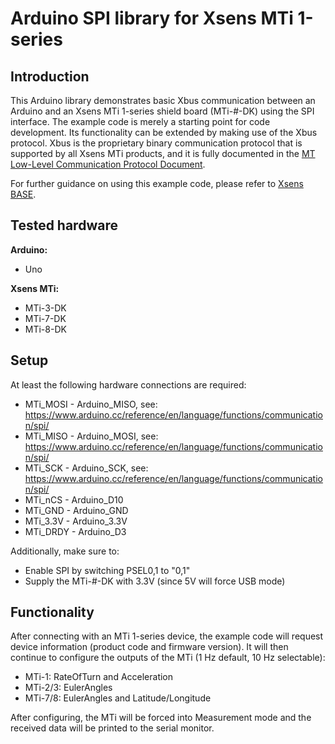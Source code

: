 # Arduino SPI library for Xsens MTi 1-series #
## Introduction ##
This Arduino library demonstrates basic Xbus communication between an Arduino and an Xsens MTi 1-series shield board (MTi-#-DK) using the SPI interface. The example code is merely a starting point for code development. Its functionality can be extended by making use of the Xbus protocol. Xbus is the proprietary binary communication protocol that is supported by all Xsens MTi products, and it is fully documented in the [MT Low-Level Communication Protocol Document](https://mtidocs.xsens.com/mt-low-level-communication-protocol-documentation).

For further guidance on using this example code, please refer to [Xsens BASE](https://base.xsens.com/s/article/Interfacing-the-MTi-1-series-DK-with-an-Arduino?language=en_US).

## Tested hardware ##
**Arduino:**
* Uno

**Xsens MTi:**
* MTi-3-DK
* MTi-7-DK
* MTi-8-DK

## Setup ##
At least the following hardware connections are required:
* MTi_MOSI - Arduino_MISO, see: https://www.arduino.cc/reference/en/language/functions/communication/spi/
* MTi_MISO - Arduino_MOSI, see: https://www.arduino.cc/reference/en/language/functions/communication/spi/
* MTi_SCK - Arduino_SCK, see: https://www.arduino.cc/reference/en/language/functions/communication/spi/
* MTi_nCS - Arduino_D10
* MTi_GND - Arduino_GND
* MTi_3.3V - Arduino_3.3V
* MTi_DRDY - Arduino_D3

Additionally, make sure to:
* Enable SPI by switching PSEL0,1 to "0,1"
* Supply the MTi-#-DK with 3.3V (since 5V will force USB mode)

## Functionality ##
After connecting with an MTi 1-series device, the example code will request device information (product code and firmware version). It will then continue to configure the outputs of the MTi (1 Hz default, 10 Hz selectable):
* MTi-1: RateOfTurn and Acceleration
* MTi-2/3: EulerAngles
* MTi-7/8: EulerAngles and Latitude/Longitude

After configuring, the MTi will be forced into Measurement mode and the received data will be printed to the serial monitor. 

